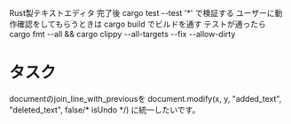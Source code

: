 Rust製テキストエディタ
完了後 cargo test --test '*' で検証する
ユーザーに動作確認をしてもらうときは cargo build でビルドを通す
テストが通ったら cargo fmt --all && cargo clippy --all-targets --fix --allow-dirty

# タスク

documentのjoin_line_with_previousを
document.modify(x, y, "added_text", "deleted_text", false/* isUndo */) に統一したいです。
